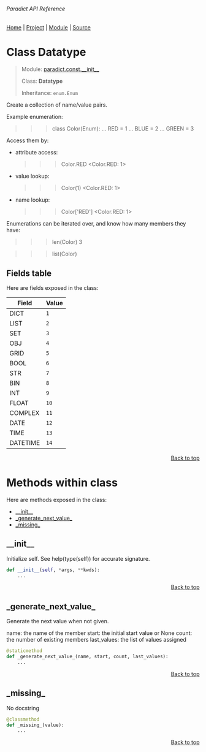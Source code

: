 ###### Paradict API Reference
[Home](/docs/api/README.md) | [Project](/README.md) | [Module](/docs/api/modules/paradict/const/__init__/README.md) | [Source](/src/paradict/const/__init__.py)

# Class Datatype
> Module: [paradict.const.\_\_init\_\_](/docs/api/modules/paradict/const/__init__/README.md)
>
> Class: **Datatype**
>
> Inheritance: `enum.Enum`

Create a collection of name/value pairs.

Example enumeration:

>>> class Color(Enum):
...     RED = 1
...     BLUE = 2
...     GREEN = 3

Access them by:

- attribute access:

  >>> Color.RED
  <Color.RED: 1>

- value lookup:

  >>> Color(1)
  <Color.RED: 1>

- name lookup:

  >>> Color['RED']
  <Color.RED: 1>

Enumerations can be iterated over, and know how many members they have:

>>> len(Color)
3

>>> list(Color)

## Fields table
Here are fields exposed in the class:

| Field | Value |
| --- | --- |
| DICT | `1` |
| LIST | `2` |
| SET | `3` |
| OBJ | `4` |
| GRID | `5` |
| BOOL | `6` |
| STR | `7` |
| BIN | `8` |
| INT | `9` |
| FLOAT | `10` |
| COMPLEX | `11` |
| DATE | `12` |
| TIME | `13` |
| DATETIME | `14` |

<p align="right"><a href="#paradict-api-reference">Back to top</a></p>

# Methods within class
Here are methods exposed in the class:
- [\_\_init\_\_](#__init__)
- [\_generate\_next\_value\_](#_generate_next_value_)
- [\_missing\_](#_missing_)

## \_\_init\_\_
Initialize self.  See help(type(self)) for accurate signature.

```python
def __init__(self, *args, **kwds):
    ...
```

<p align="right"><a href="#paradict-api-reference">Back to top</a></p>

## \_generate\_next\_value\_
Generate the next value when not given.

name: the name of the member
start: the initial start value or None
count: the number of existing members
last_values: the list of values assigned

```python
@staticmethod
def _generate_next_value_(name, start, count, last_values):
    ...
```

<p align="right"><a href="#paradict-api-reference">Back to top</a></p>

## \_missing\_
No docstring

```python
@classmethod
def _missing_(value):
    ...
```

<p align="right"><a href="#paradict-api-reference">Back to top</a></p>
